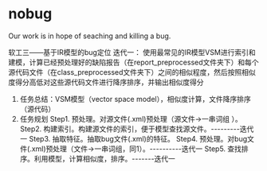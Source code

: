 # nobug

Our work is in hope of seaching and killing a bug.

软工三——基于IR模型的bug定位
迭代一：
使用最常见的IR模型VSM进行索引和建模，计算已经预处理好的缺陷报告（在report_preprocessed文件夹下）和每个源代码文件（在class_preprocessed文件夹下）之间的相似程度，然后按照相似度得分高低对这些源代码文件进行降序排序，并输出相似度得分
1.	任务总结：VSM模型（vector space model），相似度计算，文件降序排序（源代码）
2.	任务规划
Step1. 预处理。对源文件(.xml)预处理（源文件->一串词组	）。
Step2. 构建索引。构建源文件的索引，便于模型查找源文件。---------迭代一
Step3. 抽取特征。抽取bug文件(.xml)的特征。
Step4. 预处理。对bug文件(.xml)预处理（文件->一串词组，同1）。----------迭代一
Step5. 查找排序。利用模型，计算相似度，排序。-------迭代一
